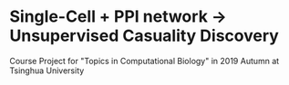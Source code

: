 # Single-Cell + PPI network -> Unsupervised Casuality Discovery
Course Project for "Topics in Computational Biology" in 2019 Autumn at Tsinghua University
